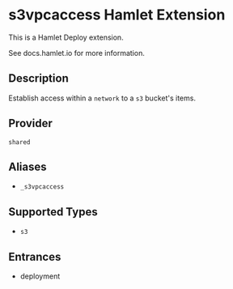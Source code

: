 # s3vpcaccess Hamlet Extension

This is a Hamlet Deploy extension.

See docs.hamlet.io for more information.

## Description
<!-- provide a summary of the purpose and use-case for your extension -->
Establish access within a `network` to a `s3` bucket's items.

## Provider
<!-- the associated Hamlet Plugin Provider required for this  -->
`shared`

## Aliases
<!-- list any aliases that this Extension may be used as -->
- `_s3vpcaccess`

## Supported Types
<!-- List of component types that can be extended -->
- `s3`

## Entrances
<!-- List of entrances that this extension supports -->
- deployment